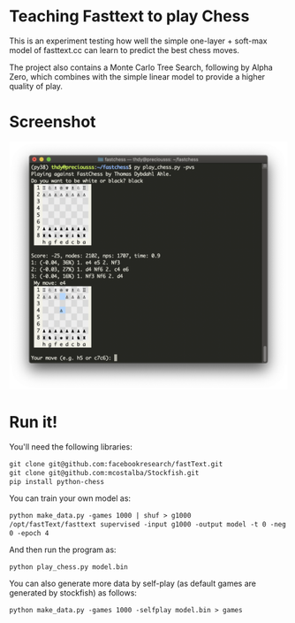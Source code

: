 Teaching Fasttext to play Chess
===============================

This is an experiment testing how well the simple one-layer + soft-max model of fasttext.cc
can learn to predict the best chess moves.

The project also contains a Monte Carlo Tree Search, following by Alpha Zero, which combines with the simple linear model to provide a higher quality of play.

Screenshot
==========

![Screenshot](https://raw.githubusercontent.com/thomasahle/fastchess/master/static/screenshot.png)

Run it!
=======

You'll need the following libraries:

    git clone git@github.com:facebookresearch/fastText.git
    git clone git@github.com:mcostalba/Stockfish.git
    pip install python-chess

You can train your own model as:

    python make_data.py -games 1000 | shuf > g1000
    /opt/fastText/fasttext supervised -input g1000 -output model -t 0 -neg 0 -epoch 4

And then run the program as:

    python play_chess.py model.bin

You can also generate more data by self-play (as default games are generated by stockfish) as follows:

    python make_data.py -games 1000 -selfplay model.bin > games
